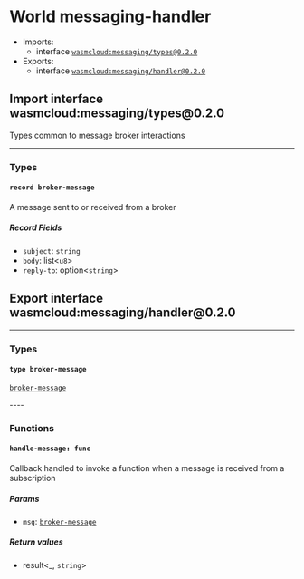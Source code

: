 <h1><a name="messaging_handler">World messaging-handler</a></h1>
<ul>
<li>Imports:
<ul>
<li>interface <a href="#wasmcloud:messaging_types_0.2.0"><code>wasmcloud:messaging/types@0.2.0</code></a></li>
</ul>
</li>
<li>Exports:
<ul>
<li>interface <a href="#wasmcloud:messaging_handler_0.2.0"><code>wasmcloud:messaging/handler@0.2.0</code></a></li>
</ul>
</li>
</ul>
<h2><a name="wasmcloud:messaging_types_0.2.0"></a>Import interface wasmcloud:messaging/types@0.2.0</h2>
<p>Types common to message broker interactions</p>
<hr />
<h3>Types</h3>
<h4><a name="broker_message"></a><code>record broker-message</code></h4>
<p>A message sent to or received from a broker</p>
<h5>Record Fields</h5>
<ul>
<li><a name="broker_message.subject"></a><code>subject</code>: <code>string</code></li>
<li><a name="broker_message.body"></a><code>body</code>: list&lt;<code>u8</code>&gt;</li>
<li><a name="broker_message.reply_to"></a><code>reply-to</code>: option&lt;<code>string</code>&gt;</li>
</ul>
<h2><a name="wasmcloud:messaging_handler_0.2.0"></a>Export interface wasmcloud:messaging/handler@0.2.0</h2>
<hr />
<h3>Types</h3>
<h4><a name="broker_message"></a><code>type broker-message</code></h4>
<p><a href="#broker_message"><a href="#broker_message"><code>broker-message</code></a></a></p>
<p>
----
<h3>Functions</h3>
<h4><a name="handle_message"></a><code>handle-message: func</code></h4>
<p>Callback handled to invoke a function when a message is received from a subscription</p>
<h5>Params</h5>
<ul>
<li><a name="handle_message.msg"></a><code>msg</code>: <a href="#broker_message"><a href="#broker_message"><code>broker-message</code></a></a></li>
</ul>
<h5>Return values</h5>
<ul>
<li><a name="handle_message.0"></a> result&lt;_, <code>string</code>&gt;</li>
</ul>
